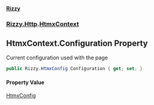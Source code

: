 #### [Rizzy](index 'index')
### [Rizzy.Http](Rizzy.Http 'Rizzy.Http').[HtmxContext](Rizzy.Http.HtmxContext 'Rizzy.Http.HtmxContext')

## HtmxContext.Configuration Property

Current configuration used with the page

```csharp
public Rizzy.HtmxConfig Configuration { get; set; }
```

#### Property Value
[HtmxConfig](Rizzy.HtmxConfig 'Rizzy.HtmxConfig')